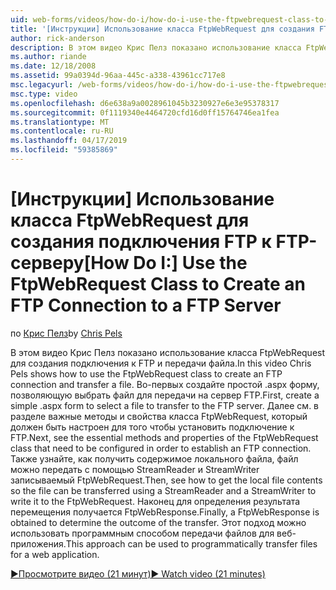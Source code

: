 ```yaml
---
uid: web-forms/videos/how-do-i/how-do-i-use-the-ftpwebrequest-class-to-create-an-ftp-connection-to-a-ftp-server
title: '[Инструкции] Использование класса FtpWebRequest для создания FTP-подключение к серверу FTP | Документация Майкрософт'
author: rick-anderson
description: В этом видео Крис Пелз показано использование класса FtpWebRequest для создания подключения к FTP и передачи файла. Во-первых Создание простых .aspx формы для группы...
ms.author: riande
ms.date: 12/18/2008
ms.assetid: 99a0394d-96aa-445c-a338-43961cc717e8
msc.legacyurl: /web-forms/videos/how-do-i/how-do-i-use-the-ftpwebrequest-class-to-create-an-ftp-connection-to-a-ftp-server
msc.type: video
ms.openlocfilehash: d6e638a9a0028961045b3230927e6e3e95378317
ms.sourcegitcommit: 0f1119340e4464720cfd16d0ff15764746ea1fea
ms.translationtype: MT
ms.contentlocale: ru-RU
ms.lasthandoff: 04/17/2019
ms.locfileid: "59385869"
---
```

# <a name="how-do-i-use-the-ftpwebrequest-class-to-create-an-ftp-connection-to-a-ftp-server"></a><span data-ttu-id="026dd-104">[Инструкции] Использование класса FtpWebRequest для создания подключения FTP к FTP-серверу</span><span class="sxs-lookup"><span data-stu-id="026dd-104">[How Do I:] Use the FtpWebRequest Class to Create an FTP Connection to a FTP Server</span></span>

<span data-ttu-id="026dd-105">по [Крис Пелз](https://twitter.com/chrispels)</span><span class="sxs-lookup"><span data-stu-id="026dd-105">by [Chris Pels](https://twitter.com/chrispels)</span></span>

<span data-ttu-id="026dd-106">В этом видео Крис Пелз показано использование класса FtpWebRequest для создания подключения к FTP и передачи файла.</span><span class="sxs-lookup"><span data-stu-id="026dd-106">In this video Chris Pels shows how to use the FtpWebRequest class to create an FTP connection and transfer a file.</span></span> <span data-ttu-id="026dd-107">Во-первых создайте простой .aspx форму, позволяющую выбрать файл для передачи на сервер FTP.</span><span class="sxs-lookup"><span data-stu-id="026dd-107">First, create a simple .aspx form to select a file to transfer to the FTP server.</span></span> <span data-ttu-id="026dd-108">Далее см. в разделе важные методы и свойства класса FtpWebRequest, который должен быть настроен для того чтобы установить подключение к FTP.</span><span class="sxs-lookup"><span data-stu-id="026dd-108">Next, see the essential methods and properties of the FtpWebRequest class that need to be configured in order to establish an FTP connection.</span></span> <span data-ttu-id="026dd-109">Также узнайте, как получить содержимое локального файла, файл можно передать с помощью StreamReader и StreamWriter записываемый FtpWebRequest.</span><span class="sxs-lookup"><span data-stu-id="026dd-109">Then, see how to get the local file contents so the file can be transferred using a StreamReader and a StreamWriter to write it to the FtpWebRequest.</span></span> <span data-ttu-id="026dd-110">Наконец для определения результата перемещения получается FtpWebResponse.</span><span class="sxs-lookup"><span data-stu-id="026dd-110">Finally, a FtpWebResponse is obtained to determine the outcome of the transfer.</span></span> <span data-ttu-id="026dd-111">Этот подход можно использовать программным способом передачи файлов для веб-приложения.</span><span class="sxs-lookup"><span data-stu-id="026dd-111">This approach can be used to programmatically transfer files for a web application.</span></span>

[<span data-ttu-id="026dd-112">&#9654;Просмотрите видео (21 минут)</span><span class="sxs-lookup"><span data-stu-id="026dd-112">&#9654; Watch video (21 minutes)</span></span>](https://channel9.msdn.com/Blogs/ASP-NET-Site-Videos/how-do-i-use-the-ftpwebrequest-class-to-create-an-ftp-connection-to-a-ftp-server)
